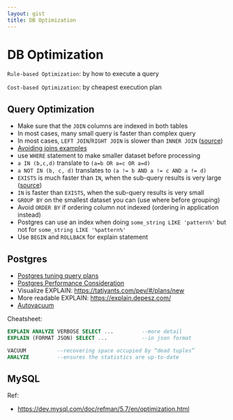 ```yaml
---
layout: gist
title: DB Optimization
---
```


# DB Optimization

`Rule-based Optimization`: by how to execute a query

`Cost-based Optimization`: by cheapest execution plan

## Query Optimization 

- Make sure that the `JOIN` columns are indexed in both tables
- In most cases, many small query is faster than complex query 
- In most cases, `LEFT JOIN`/`RIGHT JOIN` is slower than `INNER JOIN` ([source](https://stackoverflow.com/questions/2726657/inner-join-vs-left-join-performance-in-sql-server))
- [Avoiding joins examples](https://medium.com/squad-engineering/blazingly-fast-querying-on-huge-tables-by-avoiding-joins-5be0fca2f523)
- use `WHERE` statement to make smaller dataset before processing
- `a IN (b,c,d)` translate to `(a=b OR a=c OR a=d)`
- `a NOT IN (b, c, d)` translates to `(a != b AND a != c AND a != d)`
- `EXISTS` is much faster than `IN`, when the sub-query results is very large ([source](https://stackoverflow.com/questions/24929/difference-between-exists-and-in-in-sql))
- `IN` is faster than `EXISTS`, when the sub-query results is very small
- `GROUP BY` on the smallest dataset you can (use where before grouping)
- Avoid `ORDER BY` if ordering column not indexed (ordering in application instead)
- Postgres can use an index when doing `some_string LIKE 'pattern%'` but not for `some_string LIKE '%pattern%'`
- Use `BEGIN` and `ROLLBACK` for explain statement



## Postgres 

- [Postgres tuning query plans](https://blog.gojekengineering.com/the-postgres-performance-tuning-manual-query-plans-52a023c2342d)
- [Postgres Performance Consideration](https://thoughtbot.com/blog/postgresql-performance-considerations)
- Visualize EXPLAIN: <https://tatiyants.com/pev/#/plans/new>
- More readable EXPLAIN: <https://explain.depesz.com/>
- [Autovacuum](https://www.2ndquadrant.com/en/blog/autovacuum-tuning-basics/)

Cheatsheet:
```sql
EXPLAIN ANALYZE VERBOSE SELECT ...         --more detail
EXPLAIN (FORMAT JSON) SELECT ...           --in json format

VACUUM          --recovering space occupied by “dead tuples”
ANALYZE         --ensures the statistics are up-to-date
```

## MySQL

Ref:
- <https://dev.mysql.com/doc/refman/5.7/en/optimization.html>
